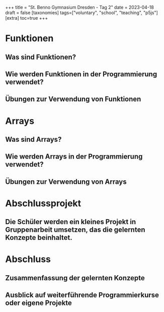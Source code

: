 +++
title = "St. Benno Gymnasium Dresden - Tag 2"
date = 2023-04-18
draft = false
[taxonomies]
tags=["voluntary", "school", "teaching", "p5js"]
[extra]
toc=true
+++

#  Funktionen

##  Was sind Funktionen?
##  Wie werden Funktionen in der Programmierung verwendet?
##  Übungen zur Verwendung von Funktionen

#  Arrays

##  Was sind Arrays?
##  Wie werden Arrays in der Programmierung verwendet?
##  Übungen zur Verwendung von Arrays

#  Abschlussprojekt

##  Die Schüler werden ein kleines Projekt in Gruppenarbeit umsetzen, das die gelernten Konzepte beinhaltet.

#  Abschluss

##  Zusammenfassung der gelernten Konzepte
##  Ausblick auf weiterführende Programmierkurse oder eigene Projekte
